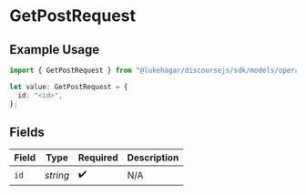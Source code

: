 # GetPostRequest

## Example Usage

```typescript
import { GetPostRequest } from "@lukehagar/discoursejs/sdk/models/operations";

let value: GetPostRequest = {
  id: "<id>",
};
```

## Fields

| Field              | Type               | Required           | Description        |
| ------------------ | ------------------ | ------------------ | ------------------ |
| `id`               | *string*           | :heavy_check_mark: | N/A                |